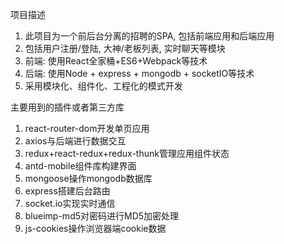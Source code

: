  项目描述
1)	此项目为一个前后台分离的招聘的SPA, 包括前端应用和后端应用
2)	包括用户注册/登陆, 大神/老板列表, 实时聊天等模块
3)	前端: 使用React全家桶+ES6+Webpack等技术
4)	后端: 使用Node + express + mongodb + socketIO等技术
5)	采用模块化、组件化、工程化的模式开发

主要用到的插件或者第三方库
1)	react-router-dom开发单页应用
2)	axios与后端进行数据交互
3)	redux+react-redux+redux-thunk管理应用组件状态
4)	antd-mobile组件库构建界面
5)	mongoose操作mongodb数据库
6)  express搭建后台路由
7)	socket.io实现实时通信
8)	blueimp-md5对密码进行MD5加密处理
9)	js-cookies操作浏览器端cookie数据
